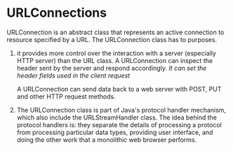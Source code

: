 # URLConnections

URLConnection is an abstract class that represents an active connection to
resource specified by a URL. The URLConnection class has to purposes. 

1. it provides more control over the interaction with a server (especially 
HTTP server) than the URL class. A URLConnection can inspect the header sent by
the server and respond accordingly. *It can set the header fields
used in the client request*

    A URLConnection can send data back to a web server with POST, PUT and 
other HTTP request methods. 

2. The URLConnection class is part of Java's protocol handler mechanism, which also 
include the URLStreamHandler class. The idea behind the protocol handlers is:
they separate the details of processing a protocol from processing 
particular data types, providing user interface, and doing the other
work that a monolithic web browser performs. 

